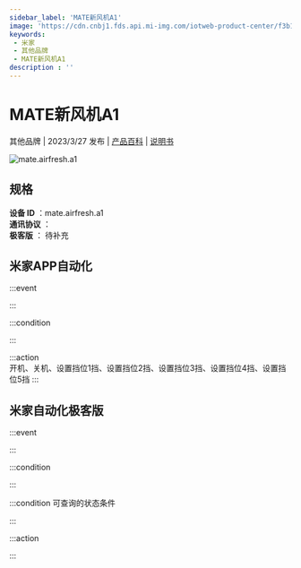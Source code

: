 ```yaml
---
sidebar_label: 'MATE新风机A1'
image: 'https://cdn.cnbj1.fds.api.mi-img.com/iotweb-product-center/f3b1d21027212a3115d577bfe5a46826_1647827919228.png?GalaxyAccessKeyId=AKVGLQWBOVIRQ3XLEW&Expires=9223372036854775807&Signature=lNKiSACmtPqqY49qtedA8VtmhNg='
keywords: 
 - 米家
 - 其他品牌
 - MATE新风机A1
description : ''
---
```

# MATE新风机A1

其他品牌 | 2023/3/27 发布 | [产品百科](https://home.mi.com/webapp/content/baike/product/index.html?model=mate.airfresh.a1/) | [说明书](https://home.mi.com/views/introduction.html?model=mate.airfresh.a1&region=cn)

![mate.airfresh.a1](https://cdn.cnbj1.fds.api.mi-img.com/iotweb-product-center/f3b1d21027212a3115d577bfe5a46826_1647827919228.png?GalaxyAccessKeyId=AKVGLQWBOVIRQ3XLEW&Expires=9223372036854775807&Signature=lNKiSACmtPqqY49qtedA8VtmhNg=)

## 规格  
> 
**设备 ID** ：mate.airfresh.a1  
**通讯协议** ：  
**极客版**  ： 待补充 


## 米家APP自动化  

:::event  

:::

:::condition  

:::

:::action   
开机、关机、设置挡位1挡、设置挡位2挡、设置挡位3挡、设置挡位4挡、设置挡位5挡
:::

## 米家自动化极客版  

:::event  

:::

:::condition  

:::

:::condition 可查询的状态条件  

:::

:::action  

:::

        

